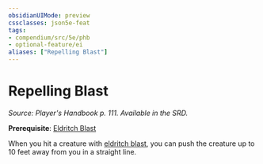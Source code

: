 ```yaml
---
obsidianUIMode: preview
cssclasses: json5e-feat
tags:
- compendium/src/5e/phb
- optional-feature/ei
aliases: ["Repelling Blast"]
---
```

# Repelling Blast
*Source: Player's Handbook p. 111. Available in the SRD.*  

**Prerequisite**: [Eldritch Blast](eldritch-blast.md)

When you hit a creature with [eldritch blast](eldritch-blast.md), you can push the creature up to 10 feet away from you in a straight line.